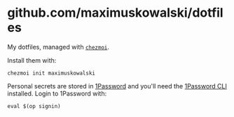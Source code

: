 # github.com/maximuskowalski/dotfiles

My dotfiles, managed with [`chezmoi`](https://github.com/twpayne/chezmoi).

Install them with:

    chezmoi init maximuskowalski

Personal secrets are stored in [1Password](https://1password.com) and you'll
need the [1Password CLI](https://developer.1password.com/docs/cli/) installed.
Login to 1Password with:

    eval $(op signin)
